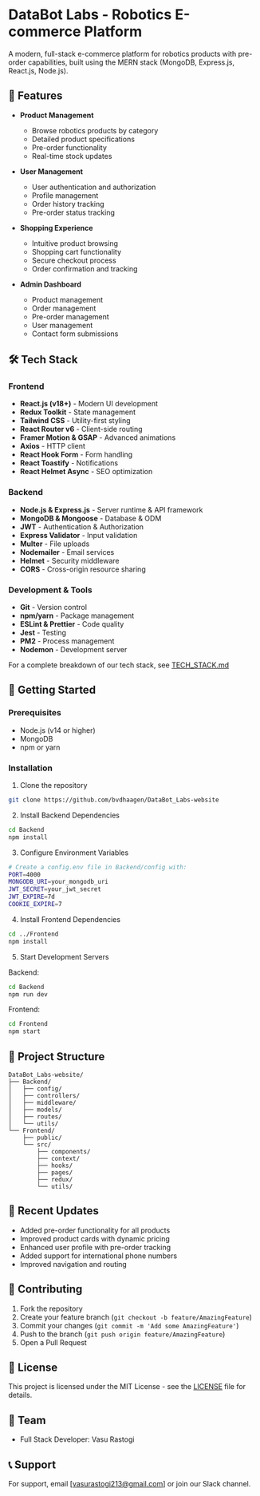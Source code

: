 # DataBot Labs - Robotics E-commerce Platform

A modern, full-stack e-commerce platform for robotics products with pre-order capabilities, built using the MERN stack (MongoDB, Express.js, React.js, Node.js).

## 🤖 Features

- **Product Management**
  - Browse robotics products by category
  - Detailed product specifications
  - Pre-order functionality
  - Real-time stock updates

- **User Management**
  - User authentication and authorization
  - Profile management
  - Order history tracking
  - Pre-order status tracking

- **Shopping Experience**
  - Intuitive product browsing
  - Shopping cart functionality
  - Secure checkout process
  - Order confirmation and tracking

- **Admin Dashboard**
  - Product management
  - Order management
  - Pre-order management
  - User management
  - Contact form submissions

## 🛠️ Tech Stack

### Frontend
- **React.js (v18+)** - Modern UI development
- **Redux Toolkit** - State management
- **Tailwind CSS** - Utility-first styling
- **React Router v6** - Client-side routing
- **Framer Motion & GSAP** - Advanced animations
- **Axios** - HTTP client
- **React Hook Form** - Form handling
- **React Toastify** - Notifications
- **React Helmet Async** - SEO optimization

### Backend
- **Node.js & Express.js** - Server runtime & API framework
- **MongoDB & Mongoose** - Database & ODM
- **JWT** - Authentication & Authorization
- **Express Validator** - Input validation
- **Multer** - File uploads
- **Nodemailer** - Email services
- **Helmet** - Security middleware
- **CORS** - Cross-origin resource sharing

### Development & Tools
- **Git** - Version control
- **npm/yarn** - Package management
- **ESLint & Prettier** - Code quality
- **Jest** - Testing
- **PM2** - Process management
- **Nodemon** - Development server

For a complete breakdown of our tech stack, see [TECH_STACK.md](TECH_STACK.md)

## 🚀 Getting Started

### Prerequisites
- Node.js (v14 or higher)
- MongoDB
- npm or yarn

### Installation

1. Clone the repository
```bash
git clone https://github.com/bvdhaagen/DataBot_Labs-website
```

2. Install Backend Dependencies
```bash
cd Backend
npm install
```

3. Configure Environment Variables
```bash
# Create a config.env file in Backend/config with:
PORT=4000
MONGODB_URI=your_mongodb_uri
JWT_SECRET=your_jwt_secret
JWT_EXPIRE=7d
COOKIE_EXPIRE=7
```

4. Install Frontend Dependencies
```bash
cd ../Frontend
npm install
```

5. Start Development Servers

Backend:
```bash
cd Backend
npm run dev
```

Frontend:
```bash
cd Frontend
npm start
```

## 📁 Project Structure

```
DataBot_Labs-website/
├── Backend/
│   ├── config/
│   ├── controllers/
│   ├── middleware/
│   ├── models/
│   ├── routes/
│   └── utils/
└── Frontend/
    ├── public/
    └── src/
        ├── components/
        ├── context/
        ├── hooks/
        ├── pages/
        ├── redux/
        └── utils/
```

## 🔄 Recent Updates

- Added pre-order functionality for all products
- Improved product cards with dynamic pricing
- Enhanced user profile with pre-order tracking
- Added support for international phone numbers
- Improved navigation and routing

## 🤝 Contributing

1. Fork the repository
2. Create your feature branch (`git checkout -b feature/AmazingFeature`)
3. Commit your changes (`git commit -m 'Add some AmazingFeature'`)
4. Push to the branch (`git push origin feature/AmazingFeature`)
5. Open a Pull Request

## 📝 License

This project is licensed under the MIT License - see the [LICENSE](LICENSE) file for details.

## 👥 Team

- Full Stack Developer: Vasu Rastogi

## 📞 Support

For support, email [vasurastogi213@gmail.com] or join our Slack channel.